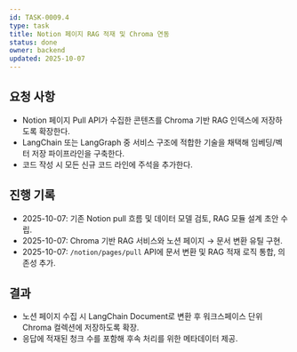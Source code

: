 ```yaml
---
id: TASK-0009.4
type: task
title: Notion 페이지 RAG 적재 및 Chroma 연동
status: done
owner: backend
updated: 2025-10-07
---
```


## 요청 사항
- Notion 페이지 Pull API가 수집한 콘텐츠를 Chroma 기반 RAG 인덱스에 저장하도록 확장한다.
- LangChain 또는 LangGraph 중 서비스 구조에 적합한 기술을 채택해 임베딩/벡터 저장 파이프라인을 구축한다.
- 코드 작성 시 모든 신규 코드 라인에 주석을 추가한다.

## 진행 기록
- 2025-10-07: 기존 Notion pull 흐름 및 데이터 모델 검토, RAG 모듈 설계 초안 수립.
- 2025-10-07: Chroma 기반 RAG 서비스와 노션 페이지 → 문서 변환 유틸 구현.
- 2025-10-07: `/notion/pages/pull` API에 문서 변환 및 RAG 적재 로직 통합, 의존성 추가.

## 결과
- 노션 페이지 수집 시 LangChain Document로 변환 후 워크스페이스 단위 Chroma 컬렉션에 저장하도록 확장.
- 응답에 적재된 청크 수를 포함해 후속 처리를 위한 메타데이터 제공.

